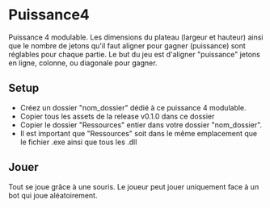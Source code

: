 # Puissance4

Puissance 4 modulable.
Les dimensions du plateau (largeur et hauteur) ainsi que le nombre de jetons qu'il faut aligner pour gagner (puissance) sont réglables pour chaque partie.
Le but du jeu est d'aligner "puissance" jetons en ligne, colonne, ou diagonale pour gagner.

## Setup

- Créez un dossier "nom_dossier" dédié à ce puissance 4 modulable.
- Copier tous les assets de la release v0.1.0 dans ce dossier
- Copier le dossier "Ressources" entier dans votre dossier "nom_dossier".
- Il est important que "Ressources" soit dans le même emplacement que le fichier .exe ainsi que tous les .dll

## Jouer

Tout se joue grâce à une souris.
Le joueur peut jouer uniquement face à un bot qui joue aléatoirement.
